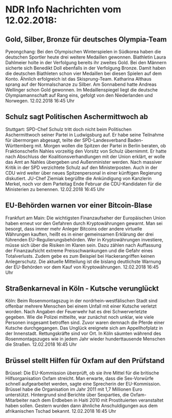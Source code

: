 # NDR Info Nachrichten vom 12.02.2018:


## Gold, Silber, Bronze für deutsches Olympia-Team
Pyeongchang: Bei den Olympischen Winterspielen in Südkorea haben die deutschen Sportler heute drei weitere Medaillen gewonnen. Biathletin Laura Dahlmeier holte in der Verfolgung bereits ihr zweites Gold. Bei den Männern sicherte sich Benedikt Doll ebenfalls in der Verfolgung Bronze. Damit haben die deutschen Biathleten schon vier Medaillen bei diesen Spielen auf dem Konto. Ähnlich erfolgreich ist das Skisprung-Team. Katharina Althaus sprang auf der Normalschanze zu Silber. Am Sonnabend hatte Andreas Wellinger schon Gold gewonnen. Im Medaillenspiegel liegt die deutsche Olympiamannschaft auf Rang eins, gefolgt von den Niederlanden und Norwegen. 12.02.2018 16:45 Uhr 

## Schulz sagt Politischen Aschermittwoch ab
Stuttgart:     SPD-Chef Schulz tritt doch nicht beim Politischen Aschermittwoch seiner Partei in Ludwigsburg auf. Er habe seine Teilnahme für übermorgen abgesagt, teilte der SPD-Landesverband Baden-Württemberg mit. Morgen wollen die Spitzen der Partei in Berlin beraten, ob Fraktionschefin Nahles vorzeitig den Vorsitz von Schulz übernimmt. Er hatte nach Abschluss der Koalitionsverhandlungen mit der Union erklärt, er wolle das Amt an Nahles übergeben und Außenminister werden. Nach massiver Kritik in der SPD verzichtete Schulz auf den Ministerposten. Auch in der CDU wird weiter über neues Spitzenpersonal in einer künftigen Regierung diskutiert. JU-Chef Ziemiak begrüßte die Ankündigung von Kanzlerin Merkel, noch vor dem Parteitag Ende Februar die CDU-Kandidaten für die Ministerien zu benennen. 12.02.2018 16:45 Uhr 

## EU-Behörden warnen vor einer Bitcoin-Blase
Frankfurt am Main: Die wichtigsten Finanzaufseher der Europäischen Union haben erneut vor den Gefahren durch Kryptowährungen gewarnt. Man sei besorgt, dass immer mehr Anleger Bitcoins oder andere virtuelle Währungen kauften, heißt es in einer gemeinsamen Erklärung der drei führenden EU-Regulierungsbehörden. Wer in Kryptowährungen investiere, müsse sich über die Risiken im Klaren sein. Dazu zählen nach Auffassung der Finanzaufsicht  extreme Preisschwankungen und die Gefahr eines Totalverlusts. Zudem gebe es zum Beispiel bei Hackerangriffen keinen Anlegerschutz. Die aktuelle Mitteilung ist die bislang deutlichste Warnung der EU-Behörden vor dem Kauf von Kryptowährungen. 12.02.2018 16:45 Uhr 

## Straßenkarneval in Köln - Kutsche verunglückt
Köln: Beim Rosenmontagszug in der nordrhein-westfälischen Stadt sind offenbar mehrere Menschen bei einem Unfall mit einer Kutsche verletzt worden. Nach Angaben der Feuerwehr hat es drei Schwerverletzte gegeben. Wie die Polizei mitteilte, war zunächst noch unklar, wie viele Personen insgesamt betroffen sind. Zuvor waren demnach die Pferde einer Kutsche durchgegangen. Das Unglück ereignete sich am Appellhofplatz in der Innenstadt. Rettungskräfte sind vor Ort. In Köln säumten während des Rosenmontagszuges  wie in jedem Jahr wieder hunderttausende Menschen die Straßen. 12.02.2018 16:45 Uhr 

## Brüssel stellt Hilfen für Oxfam auf den Prüfstand
Brüssel: Die EU-Kommission überprüft, ob sie ihre Mittel für die britische Hilfsorganisation Oxfam streicht. Man erwarte, dass die Sex-Vorwürfe schnell aufgearbeitet werden, sagte eine Sprecherin der EU-Kommission. Brüssel habe die Organisation im Jahr 2011 mit 1,7 Millionen Euro unterstützt. Hintergrund sind Berichte über Sexparties, die Oxfam-Mitarbeiter nach dem Erdbeben in Haiti 2010 mit Prostituierten veranstaltet haben sollen. Gestern wurden dann ähnliche Anschuldigungen aus dem afrikanischen Tschad bekannt. 12.02.2018 16:45 Uhr 
